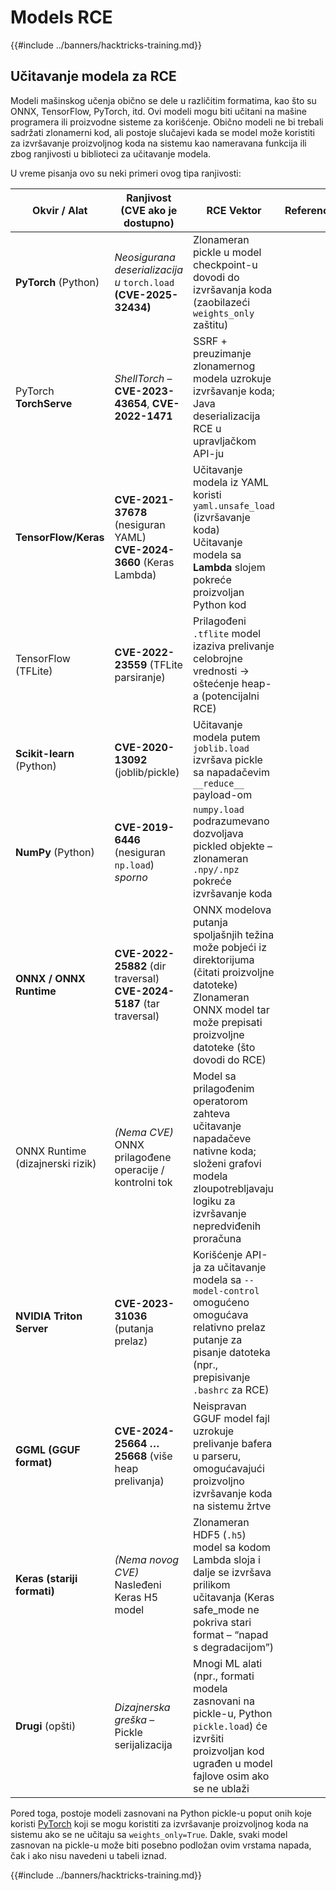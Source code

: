 # Models RCE

{{#include ../banners/hacktricks-training.md}}

## Učitavanje modela za RCE

Modeli mašinskog učenja obično se dele u različitim formatima, kao što su ONNX, TensorFlow, PyTorch, itd. Ovi modeli mogu biti učitani na mašine programera ili proizvodne sisteme za korišćenje. Obično modeli ne bi trebali sadržati zlonamerni kod, ali postoje slučajevi kada se model može koristiti za izvršavanje proizvoljnog koda na sistemu kao nameravana funkcija ili zbog ranjivosti u biblioteci za učitavanje modela.

U vreme pisanja ovo su neki primeri ovog tipa ranjivosti:

| **Okvir / Alat**            | **Ranjivost (CVE ako je dostupno)**                                                                                          | **RCE Vektor**                                                                                                                           | **Reference**                               |
|-----------------------------|------------------------------------------------------------------------------------------------------------------------------|------------------------------------------------------------------------------------------------------------------------------------------|----------------------------------------------|
| **PyTorch** (Python)        | *Neosigurana deserializacija u* `torch.load` **(CVE-2025-32434)**                                                          | Zlonameran pickle u model checkpoint-u dovodi do izvršavanja koda (zaobilazeći `weights_only` zaštitu)                                   | |
| PyTorch **TorchServe**      | *ShellTorch* – **CVE-2023-43654**, **CVE-2022-1471**                                                                         | SSRF + preuzimanje zlonamernog modela uzrokuje izvršavanje koda; Java deserializacija RCE u upravljačkom API-ju                         | |
| **TensorFlow/Keras**        | **CVE-2021-37678** (nesiguran YAML) <br> **CVE-2024-3660** (Keras Lambda)                                                  | Učitavanje modela iz YAML koristi `yaml.unsafe_load` (izvršavanje koda) <br> Učitavanje modela sa **Lambda** slojem pokreće proizvoljan Python kod | |
| TensorFlow (TFLite)         | **CVE-2022-23559** (TFLite parsiranje)                                                                                        | Prilagođeni `.tflite` model izaziva prelivanje celobrojne vrednosti → oštećenje heap-a (potencijalni RCE)                               | |
| **Scikit-learn** (Python)   | **CVE-2020-13092** (joblib/pickle)                                                                                           | Učitavanje modela putem `joblib.load` izvršava pickle sa napadačevim `__reduce__` payload-om                                          | |
| **NumPy** (Python)          | **CVE-2019-6446** (nesiguran `np.load`) *sporno*                                                                            | `numpy.load` podrazumevano dozvoljava pickled objekte – zlonameran `.npy/.npz` pokreće izvršavanje koda                                 | |
| **ONNX / ONNX Runtime**     | **CVE-2022-25882** (dir traversal) <br> **CVE-2024-5187** (tar traversal)                                                  | ONNX modelova putanja spoljašnjih težina može pobjeći iz direktorijuma (čitati proizvoljne datoteke) <br> Zlonameran ONNX model tar može prepisati proizvoljne datoteke (što dovodi do RCE) | |
| ONNX Runtime (dizajnerski rizik) | *(Nema CVE)* ONNX prilagođene operacije / kontrolni tok                                                                  | Model sa prilagođenim operatorom zahteva učitavanje napadačeve nativne koda; složeni grafovi modela zloupotrebljavaju logiku za izvršavanje nepredviđenih proračuna | |
| **NVIDIA Triton Server**    | **CVE-2023-31036** (putanja prelaz)                                                                                          | Korišćenje API-ja za učitavanje modela sa `--model-control` omogućeno omogućava relativno prelaz putanje za pisanje datoteka (npr., prepisivanje `.bashrc` za RCE) | |
| **GGML (GGUF format)**      | **CVE-2024-25664 … 25668** (više heap prelivanja)                                                                           | Neispravan GGUF model fajl uzrokuje prelivanje bafera u parseru, omogućavajući proizvoljno izvršavanje koda na sistemu žrtve            | |
| **Keras (stariji formati)** | *(Nema novog CVE)* Nasleđeni Keras H5 model                                                                                  | Zlonameran HDF5 (`.h5`) model sa kodom Lambda sloja i dalje se izvršava prilikom učitavanja (Keras safe_mode ne pokriva stari format – “napad s degradacijom”) | |
| **Drugi** (opšti)           | *Dizajnerska greška* – Pickle serijalizacija                                                                                 | Mnogi ML alati (npr., formati modela zasnovani na pickle-u, Python `pickle.load`) će izvršiti proizvoljan kod ugrađen u model fajlove osim ako se ne ublaži | |

Pored toga, postoje modeli zasnovani na Python pickle-u poput onih koje koristi [PyTorch](https://github.com/pytorch/pytorch/security) koji se mogu koristiti za izvršavanje proizvoljnog koda na sistemu ako se ne učitaju sa `weights_only=True`. Dakle, svaki model zasnovan na pickle-u može biti posebno podložan ovim vrstama napada, čak i ako nisu navedeni u tabeli iznad.

{{#include ../banners/hacktricks-training.md}}
